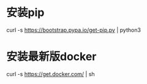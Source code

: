 # 安装pip
curl -s https://bootstrap.pypa.io/get-pip.py | python3

# 安装最新版docker
curl -s https://get.docker.com/ | sh
